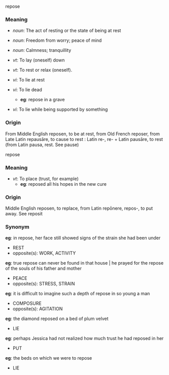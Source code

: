 repose
### Meaning
+ _noun_: The act of resting or the state of being at rest
+ _noun_: Freedom from worry; peace of mind
+ _noun_: Calmness; tranquillity

+ _vt_: To lay (oneself) down
+ _vt_: To rest or relax (oneself).

+ _vi_: To lie at rest
+ _vi_: To lie dead
    + __eg__: repose in a grave
+ _vi_: To lie while being supported by something

### Origin

From Middle English reposen, to be at rest, from Old French reposer, from Late Latin repausāre, to cause to rest : Latin re-, re- + Latin pausāre, to rest (from Latin pausa, rest. See pause)

repose
### Meaning
+ _vt_: To place (trust, for example)
    + __eg__: reposed all his hopes in the new cure

### Origin

Middle English reposen, to replace, from Latin repōnere, repos-, to put away. See reposit

### Synonym

__eg__: in repose, her face still showed signs of the strain she had been under

+ REST
+ opposite(s): WORK, ACTIVITY

__eg__: true repose can never be found in that house | he prayed for the repose of the souls of his father and mother

+ PEACE
+ opposite(s): STRESS, STRAIN

__eg__: it is difficult to imagine such a depth of repose in so young a man

+ COMPOSURE
+ opposite(s): AGITATION

__eg__: the diamond reposed on a bed of plum velvet

+ LIE

__eg__: perhaps Jessica had not realized how much trust he had reposed in her

+ PUT

__eg__: the beds on which we were to repose

+ LIE


